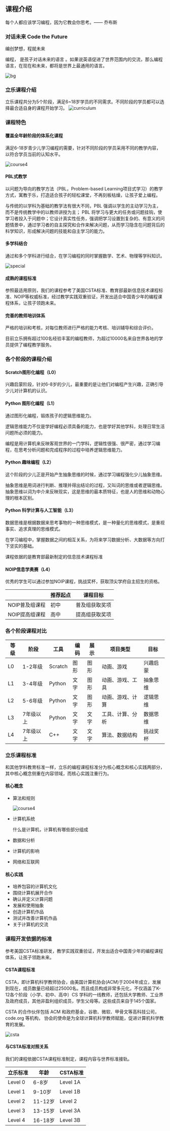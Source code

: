 ## 课程介绍

每个人都应该学习编程，因为它教会你思考。—— 乔布斯



### 对话未来 Code the Future

编创梦想，程就未来

编程， 是孩子对话未来的语言 。如果说英语促进了世界范围内的交流，那么编程语言，在现在和未来，都将是世界上最通用的语言。

![bg](https://rss.leaplearner.com/assets/pc/home/top-banner.png )



### 立乐课程介绍

立乐课程共分为5个阶段，满足6~18岁学员的不同需求。不同阶段的学员都可以选择最合适自身的课程开始学习。
![curriculum](../images/introduction/curriculum.png)


### 课程特色

#### 覆盖全年龄阶段的体系化课程

满足6-18岁青少儿学习编程的需要，针对不同阶段的学员采用不同的教学内容，以符合学员当前的认知水平。

![course4](../images/introduction/course4.png)

#### PBL式教学

以问题为导向的教学方法（PBL，Problem-based Learning项目式学习）的教学方式，寓教于乐，打造适合孩子的轻松课堂，不再刻板枯燥，让孩子爱上编程。

与传统的以学科为基础的教学法有很大不同，PBL 强调以学生的主动学习为主，而不是传统教学中的以教师讲授为主； PBL 将学习与更大的任务或问题挂钩，使学习者投入于问题中；它设计真实性任务，强调把学习设置到复杂的、有意义的问题情景中，通过学习者的自主探究和合作来解决问题，从而学习隐含在问题背后的科学知识，形成解决问题的技能和自主学习的能力。

#### 多学科结合

通过和多个学科进行结合，在学习编程的同时掌握数学、艺术、物理等学科知识。

![special](../images/introduction/special.png)

#### 成熟的课程标准

参照最适用原则，我们的课程参考了美国CSTA标准、教育部最新信息技术课程标准、NOIP等权威标准，经过教学实践双重验证，开发出适合中国青少年的编程课程体系，让孩子领跑未来。



#### 完善的教师培训体系

严格的培训和考核，对每位教师进行严格的能力考核、培训辅导和综合评价。 

目前立乐拥有超过100名经验丰富的编程教师，为超过10000名来自世界各地的学员提供了编程教学服务。



### 各个阶段的课程介绍

#### Scratch图形化编程（L0）

兴趣启蒙阶段，针对6-8岁的少儿，最重要的是让他们对编程产生兴趣，正确引导少儿对计算机的认识。



#### Python 图形化编程（L1）

通过图形化编程，锻炼孩子的逻辑思维能力。

逻辑思维能力不仅是学好编程必须具备的能力，也是学好其他学科，处理日常生活问题所必须的能力。

编程是用计算机来反映客观世界的一门学科，逻辑性很强、很严密，通过学习编程，在思考分析问题和完成程序的过程中培养逻辑思维能力。



#### Python 趣味编程（L2）

这个阶段的少儿正是开始产生抽象思维的时候，通过学习编程强化少儿抽象思维。

抽象思维是用词进行判断、推理并得出结论的过程，又叫词的思维或者逻辑思维。抽象思维以词为中介来反映现实，这是思维的最本质特征，也是人的思维和动物心理的根本区别。 



#### Python 科学计算与人工智能（L3）

数据思维是根据数据来思考事物的一种思维模式，是一种量化的思维模式，是重视事实、追求真理的思维模式。 

在学习编程中，掌握数据之间的相互关系，为将来学习数据分析、大数据等方向打下坚实的基础。



课程依据的是教育部最新制定的信息技术课程标准



#### NOIP信息学奥赛（L4）

优秀的学生可以通过参加NOIP课程，挑战奖杯，获取顶尖学府自主招生的资格。

|                | 推荐起点 | 课程目标       |
| -------------- | -------- | -------------- |
| NOIP普及组课程 | 初中     | 普及组获取奖项 |
| NOIP提高组课程 | 高中     | 提高组获取奖项 |



### 各个阶段课程对比

| 等级 | 阶段      | 工具    | 编码 | 展示 | 项目类型         | 目标     |
| ---- | --------- | ------- | ---- | ---- | ---------------- | -------- |
| L0   | 1-2年级   | Scratch | 图形 | 图形 | 动画、游戏       | 兴趣启蒙 |
| L1   | 3-4年级   | Python  | 文字 | 图形 | 动画、游戏、工具 | 抽象思维 |
| L2   | 5-6年级   | Python  | 文字 | 图形 | 动画、游戏、计算 | 逻辑思维 |
| L3   | 7年级以上 | Python  | 文字 | 文字 | 工具、计算、分析 | 数据思维 |
| L4   | 7年级以上 | C++     | 文字 | 文字 | 算法、数据结构   | 挑战奖杯 |

### 立乐课程标准

和其他学科教育标准一样，立乐的编程课程标准分为核心概念和核心实践两部分，其中核心概念侧重在内容领域，而核心实践注重行为。

#### 核心概念

- 算法和规则

  ![course4](../images/introduction/std.png)

- 计算机系统

  什么是计算机，计算机有哪些部分组成

- 数据和分析

- 计算机的影响

- 网络和互联网

#### 核心实践

- 培养包容的计算机文化
- 围绕计算机展开合作
- 确认并定义计算问题
- 发展和使用抽象
- 创造计算机作品
- 测试并改善计算机作品
- 关于计算机的交流

### 课程开发依据的标准

参考美国CSTA标准研发，教学实践双重验证，开发出适合中国青少年的编程课程体系，让孩子领跑未来。 

#### CSTA课程标准

CSTA，即计算机科学教师协会，由美国计算机协会(ACM)于2004年成立，发展到现在，成员数量已经超过25000名。而且成员构成非常多元化，不仅涵盖了K-12各个阶段（小学、初中、高中）CS 学科的一线教师，还包括大学教师、工业界及政府成员，其他非盈利组织成员，学生父母等。这些成员来自于145个国家。

CSTA 的合作伙伴包括 ACM 和政府基金，谷歌、微软、甲骨文等高科技公司，code.org 等机构， 协会的使命是为全球计算机科学教师赋能，促进计算机科学教育的发展。

![csta](../images/introduction/csta.png)



#### 与CSTA标准对照关系

我们的课程依据CSTA课程标准制定，课程内容与世界标准接轨。

| 立乐标准 | 年龄    | CSTA标准 |
| -------- | ------- | -------- |
| Level 0  | 6-8岁   | Level 1A |
| Level 1  | 9-10岁  | Level 1B |
| Level 2  | 11-12岁 | Level 2  |
| Level 3  | 13-15岁 | Level 3A |
| Level 4  | 16-18岁 | Level 3B |



